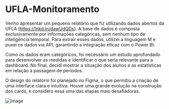 # UFLA-Monitoramento
Venho apresentar um pequeno relatório que fiz utilizando dados abertos da UFLA (https://lnkd.in/dawUdQDs). A base de dados é composta exclusivamente por informações categóricas, sem nenhum tipo de inteligência temporal. Para extrair esses dados, utilizei a linguagem M e puxei os dados via API, garantindo a integração eficaz com o Power BI.

Como os dados eram categóricos, foi necessário um estudo aprofundado para desenvolver as medidas e identificar o que seria relevante para a dashboard. No final, decidi mostrar a situação dos alunos e as estatísticas em relação à passagem de períodos.

O design do relatório foi planejado no Figma, o que permitiu a criação de uma interface clara e intuitiva. Houve uma grande evolução na construção dos cards, e considero essa uma das etapas mais desafiadoras.

![image](https://github.com/user-attachments/assets/c504c381-9727-42d9-93e6-f18076be04cf)

